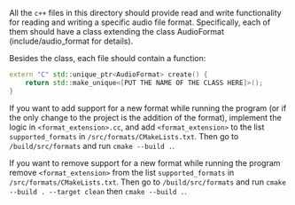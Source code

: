 All the `c++` files in this directory should provide read and write functionality
for reading and writing a specific audio file format. Specifically, each of them
should have a class extending the class AudioFormat (include/audio_format for details).

Besides the class, each file should contain a function:

```cpp
extern "C" std::unique_ptr<AudioFormat> create() {
    return std::make_unique<[PUT THE NAME OF THE CLASS HERE]>();
}
```

If you want to add support for a new format while running the program
(or if the only change to the project is the addition of the format),
implement the logic in `<format_extension>.cc`, and add `<format_extension>`
to the list `supported_formats` in `/src/formats/CMakeLists.txt`.
Then go to `/build/src/formats` and run `cmake --build .`.


If you want to remove support for a new format while running the program
remove `<format_extension>` from the list `supported_formats` in `/src/formats/CMakeLists.txt`.
Then go to `/build/src/formats` and run `cmake --build . --target clean` then `cmake --build .`.
